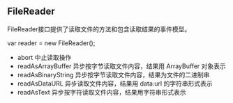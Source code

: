 ## FileReader
FileReader接口提供了读取文件的方法和包含读取结果的事件模型。

var reader = new FileReader();
- abort 中止读取操作
- readAsArrayBuffer 异步按字节读取文件内容，结果用 ArrayBuffer 对象表示
- readAsBinaryString 异步按字节读取文件内容，结果为文件的二进制串
- readAsDataURL 异步读取文件内容，结果用 data:url 的字符串形式表示
- readAsText 异步按字符读取文件内容，结果用字符串形式表示
